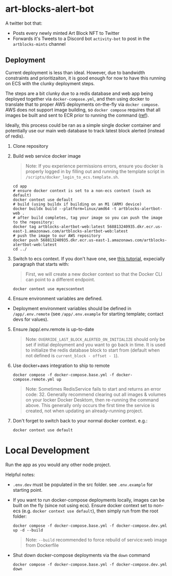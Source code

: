 # art-blocks-alert-bot

A twitter bot that:

- Posts every newly minted Art Block NFT to Twitter
- Forwards it's Tweets to a Discord bot `activity-bot` to post in the `artblocks-mints` channel

## Deployment

Current deployment is less than ideal. However, due to bandwidth constraints and prioritizaiton, it is good enough for now to have this running on ECS with the clunky deployment steps.

The steps are a bit clunky due to a redis database and web app being deployed together via `docker-compose.yml`, and then using docker to translate that to proper AWS deployments on-the-fly via `docker compose`. AWS does not support image building, so `docker compose` requires that all images be built and sent to ECR prior to running the command ([ref](https://docs.docker.com/cloud/ecs-compose-features/)).

Ideally, this process could be ran as a simple single docker container and potentially use our main web database to track latest block alerted (instead of redis).

1.  Clone repository
2.  Build web service docker image
    > Note: If you experience permissions errors, ensure you docker is properly logged in by filling out and running the template script in `/scripts/docker_login_to_ecs.template.sh`.
    ```shell
    cd app
    # ensure docker context is set to a non-ecs context (such as default)
    docker context use default
    # build (using buildx if building on an M1 (ARM) device)
    docker buildx build --platform=linux/amd64 -t artblocks-alertbot-web .
    # after build completes, tag your image so you can push the image to the repository:
    docker tag artblocks-alertbot-web:latest 568813240935.dkr.ecr.us-east-1.amazonaws.com/artblocks-alertbot-web:latest
    # push the image to our AWS repository
    docker push 568813240935.dkr.ecr.us-east-1.amazonaws.com/artblocks-alertbot-web:latest
    cd ../
    ```

3.  Switch to ecs context. If you don't have one, see [this tutorial](https://aws.amazon.com/blogs/containers/deploy-applications-on-amazon-ecs-using-docker-compose/), expecially paragraph that starts with:

    > First, we will create a new docker context so that the Docker CLI can point to a different endpoint.

    ```shell
    docker context use myecscontext
    ```

4.  Ensure environment variables are defined.

- Deployment environment variables should be defined in `/app/.env.remote` (see `/app/.env.example` for starting template; contact devs for values).

5.  Ensure /app/.env.remote is up-to-date
    >Note: `OVERRIDE_LAST_BLOCK_ALERTED_ON_INITIALIZE` should only be set if initial deployment and you want to go back in time. It is used to initialize the redis database block to start from (default when not defined is `current_block - offset - 1`).

6.  Use docker+aws integration to ship to remote

    ```shell
    docker compose -f docker-compose.base.yml -f docker-compose.remote.yml up
    ```
    >Note: Sometimes RedisService fails to start and returns an error code: 32. Generally recommend clearing out all images & volumes on your locker Docker Desktom, then re-running the command above. This generally only occurs the first time the service is created, not when updating an already-running project.

7.  Don't forget to switch back to your normal docker context. e.g.:

    ```shell
    docker context use default
    ```

# Local Development

Run the app as you would any other node project.

Helpful notes:

- `.env.dev` must be populated in the src folder. see `.env.example` for starting point.
- If you want to run docker-compose deployments locally, images can be built on the fly (since not using ecs). Ensure docker context set to non-ecs (e.g. `docker context use default`), then simply run from the root folder:
  ```shell
  docker compose -f docker-compose.base.yml -f docker-compose.dev.yml up -d --build
  ```
  > Note: `--build` recommended to force rebuild of service:web image from Dockerfile

- Shut down docker-compose deployments via the `down` command
  ```shell
  docker compose -f docker-compose.base.yml -f docker-compose.dev.yml down
  ```
